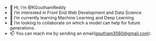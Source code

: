 - 👋 Hi, I’m @KGouthamReddy
- 👀 I’m interested in Front End Web Development and Data Science
- 🌱 I’m currently learning Machine Learning and Deep Learning
- 💞️ I’m looking to collaborate on which a model can help for future generations.
- 📫 You can reach me by sending an email(goutham3560@gmail.com).

<!---
KGouthamReddy/KGouthamReddy is a ✨ special ✨ repository because its `README.md` (this file) appears on your GitHub profile.
You can click the Preview link to take a look at your changes.
--->
